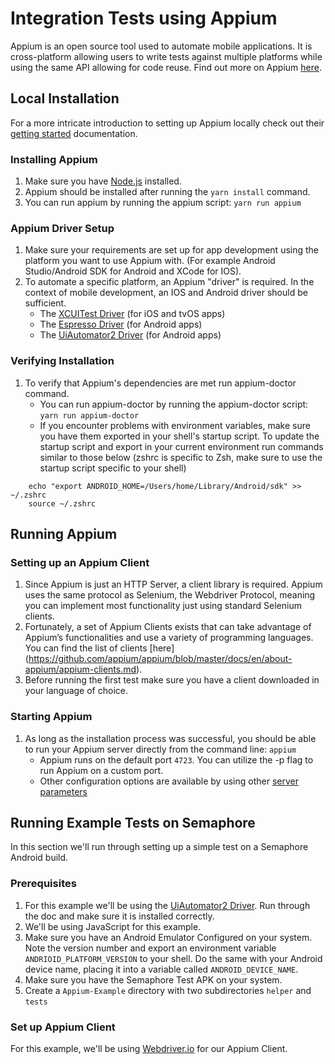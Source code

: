 
# Integration Tests using Appium 
Appium is an open source tool used to automate mobile applications. It is cross-platform allowing users to write tests against multiple platforms while using the same API allowing for code reuse. Find out more on Appium [here](https://github.com/appium/appium/blob/master/docs/en/about-appium/intro.md). 

## Local Installation

For a more intricate introduction to setting up Appium locally check out their [getting started](https://github.com/appium/appium/blob/master/docs/en/about-appium/getting-started.md) documentation. 

### Installing Appium

1. Make sure you have [Node.js](http://nodejs.org) installed. 
2. Appium should be installed after running the `yarn install` command.
3. You can run appium by running the appium script: `yarn run appium`

### Appium Driver Setup
1. Make sure your requirements are set up for app development using the platform you want to use Appium with. (For example Android Studio/Android SDK for Android and XCode for IOS). 
2. To automate a specific platform, an Appium "driver" is required. In the context of mobile development, an IOS and Android driver should be sufficient.
	- The [XCUITest Driver](https://appium.io/docs/en/drivers/ios-xcuitest.md) (for iOS and tvOS apps)
	- The [Espresso Driver](/docs/en/drivers/android-espresso.md) (for Android apps) 
	- The [UiAutomator2 Driver](/docs/en/drivers/android-uiautomator2.md) (for Android apps)

### Verifying Installation
1. To verify that Appium's dependencies are met run appium-doctor command. 
	- You can run appium-doctor by running the appium-doctor script: `yarn run appium-doctor`
	- If you encounter problems with environment variables, make sure you have them exported in your shell's startup script. To update the startup script and export in your current environment run commands similar to those below (zshrc is specific to Zsh, make sure to use the startup script specific to your shell) 
	
```
	echo "export ANDROID_HOME=/Users/home/Library/Android/sdk" >> ~/.zshrc
	source ~/.zshrc
```
## Running Appium 
### Setting up an Appium Client
1. Since Appium is just an HTTP Server, a client library is required. Appium uses the same protocol as Selenium, the Webdriver Protocol, meaning you can implement most functionality just using standard Selenium clients. 
2. Fortunately, a set of Appium Clients exists that can take advantage of Appium’s functionalities and use a variety of programming languages. You can find the list of clients [here] (https://github.com/appium/appium/blob/master/docs/en/about-appium/appium-clients.md).
3. Before running the first test make sure you have a client downloaded in your language of choice. 

### Starting Appium
1. As long as the installation process was successful, you should be able to run your Appium server directly from the command line: `appium`
	- Appium runs on the default port `4723`. You can utilize the -p flag to run Appium on a custom port.
	- Other configuration options are available by using other [server parameters](https://github.com/appium/appium/blob/master/docs/en/writing-running-appium/server-args.md)
	
## Running Example Tests on Semaphore
In this section we'll run through setting up a simple test on a Semaphore Android build.

### Prerequisites
1. For this example we'll be using the [UiAutomator2 Driver](/docs/en/drivers/android-uiautomator2.md). Run through the doc and make sure it is installed correctly.
2. We'll be using JavaScript for this example.
3. Make sure you have an Android Emulator Configured on your system. Note the version number and export an environment variable `ANDRIOID_PLATFORM_VERSION` to your shell. Do the same with your Android device name, placing it into a variable called `ANDROID_DEVICE_NAME`.
4. Make sure you have the Semaphore Test APK on your system. 
5. Create a `Appium-Example` directory with two subdirectories `helper` and `tests`

### Set up Appium Client 
For this example, we'll be using [Webdriver.io](http://webdriver.io) for our Appium Client.
